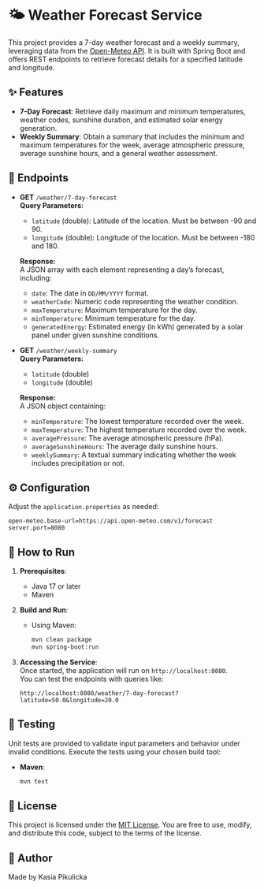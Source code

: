 # 🌤️ Weather Forecast Service

This project provides a 7-day weather forecast and a weekly summary, leveraging data from the [Open-Meteo API](https://api.open-meteo.com/v1/forecast). It is built with Spring Boot and offers REST endpoints to retrieve forecast details for a specified latitude and longitude.

## ✨ Features

- **7-Day Forecast**: Retrieve daily maximum and minimum temperatures, weather codes, sunshine duration, and estimated solar energy generation.
- **Weekly Summary**: Obtain a summary that includes the minimum and maximum temperatures for the week, average atmospheric pressure, average sunshine hours, and a general weather assessment.

## 🔗 Endpoints

- **GET** `/weather/7-day-forecast`  
  **Query Parameters:**

  - `latitude` (double): Latitude of the location. Must be between -90 and 90.
  - `longitude` (double): Longitude of the location. Must be between -180 and 180.

  **Response:**  
  A JSON array with each element representing a day’s forecast, including:

  - `date`: The date in `DD/MM/YYYY` format.
  - `weatherCode`: Numeric code representing the weather condition.
  - `maxTemperature`: Maximum temperature for the day.
  - `minTemperature`: Minimum temperature for the day.
  - `generatedEnergy`: Estimated energy (in kWh) generated by a solar panel under given sunshine conditions.

- **GET** `/weather/weekly-summary`  
  **Query Parameters:**

  - `latitude` (double)
  - `longitude` (double)

  **Response:**  
  A JSON object containing:

  - `minTemperature`: The lowest temperature recorded over the week.
  - `maxTemperature`: The highest temperature recorded over the week.
  - `averagePressure`: The average atmospheric pressure (hPa).
  - `averageSunshineHours`: The average daily sunshine hours.
  - `weeklySummary`: A textual summary indicating whether the week includes precipitation or not.

## ⚙️ Configuration

Adjust the `application.properties` as needed:

```properties
open-meteo.base-url=https://api.open-meteo.com/v1/forecast
server.port=8080
```

## 🚀 How to Run

1. **Prerequisites**:

   - Java 17 or later
   - Maven

2. **Build and Run**:

   - Using Maven:
     ```bash
     mvn clean package
     mvn spring-boot:run
     ```

3. **Accessing the Service**:  
   Once started, the application will run on `http://localhost:8080`.  
   You can test the endpoints with queries like:
   ```
   http://localhost:8080/weather/7-day-forecast?latitude=50.0&longitude=20.0
   ```

## 🧪 Testing

Unit tests are provided to validate input parameters and behavior under invalid conditions. Execute the tests using your chosen build tool:

- **Maven**:
  ```bash
  mvn test
  ```

## 📜 License

This project is licensed under the [MIT License](LICENSE). You are free to use, modify, and distribute this code, subject to the terms of the license.


## 👤 Author

Made by Kasia Pikulicka
